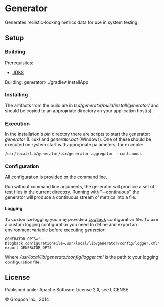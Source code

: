 Generator
=========

Generates realistic-looking metrics data for use in system testing.

Setup
-----

### Building ###

Prerequisites:
* [JDK8](http://www.oracle.com/technetwork/java/javase/downloads/jdk8-downloads-2133151.html)

Building:
    generator> ./gradlew installApp

### Installing ###

The artifacts from the build are in *tsd/generator/build/install/generator/* and should be copied to an appropriate directory on your application host(s).

### Execution ###

In the installation's *bin* directory there are scripts to start the generator: *generator* (Linux) and *generator.bat* (Windows).  One of these should be executed on system start with appropriate parameters; for example:

    /usr/local/lib/generator/bin/generator-aggregator --continuous

### Configuration ###

All configuration is provided on the command line.

Run without command line arguments, the generator will produce a set of test files in the current directory.
Running with "--continuous", the generator will produce a continuous stream of metrics into a file.

#### Logging ####

To customize logging you may provide a [LogBack](http://logback.qos.ch/) configuration file.  To use a custom logging configuration you need to define and export an environment variable before executing *generator*:

    GENERATOR_OPTS="-Dlogback.configurationFile=/usr/local/lib/generator/config/logger.xml"
    export GENERATOR_OPTS

Where */usr/local/lib/generator/config/logger.xml* is the path to your logging configuration file.

License
-------

Published under Apache Software License 2.0, see LICENSE

&copy; Groupon Inc., 2014
